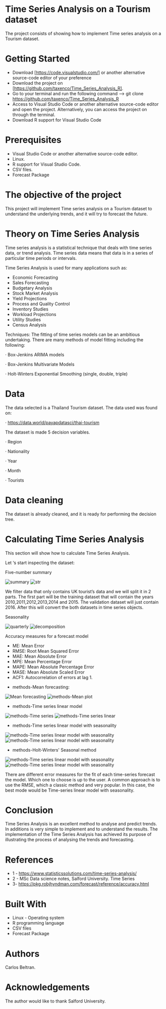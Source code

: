 # Time Series Analysis on a Tourism dataset

The project consists of showing how to implement Time series analysis on a Tourism dataset.

# Getting Started

- Download [https://code.visualstudio.com/] or another alternative source-code editor of your preference
- Download the project on [https://github.com/taxenco/Time_Series_Analysis_R].
- Go to your terminal and run the following command --> git clone https://github.com/taxenco/Time_Series_Analysis_R
- Access to Visual Studio Code or another alternative source-code editor and open the project. Alternatively, you can access the project on through the terminal.
- Download R support for Visual Studio Code

# Prerequisites

- Visual Studio Code or another alternative source-code editor.
- Linux.
- R support for Visual Studio Code.
- CSV files.
- Forecast Package

# The objective of the project

This project will implement Time series analysis on a Tourism dataset to understand the underlying trends, and it will try to forecast the future.

# Theory on Time Series Analysis


Time series analysis is a statistical technique that deals with time series data, or trend analysis.  Time series data means that data is in a series of particular time periods or intervals.  

Time Series Analysis is used for many applications such as:

- Economic Forecasting
- Sales Forecasting
- Budgetary Analysis
- Stock Market Analysis
- Yield Projections
- Process and Quality Control
- Inventory Studies
- Workload Projections
- Utility Studies
- Census Analysis

Techniques: The fitting of time series models can be an ambitious undertaking. There are many methods of model fitting including the following:

· Box-Jenkins ARIMA models

· Box-Jenkins Multivariate Models

· Holt-Winters Exponential Smoothing (single, double, triple)

# Data

The data selected is a Thailand Tourism dataset. The data used was found on:

· https://data.world/payapdatasci/thai-tourism

The dataset is made 5 decision variables.

· Region

· Nationality

· Year

·  Month

·  Tourists

# Data cleaning

The dataset is already cleaned, and it is ready for performing the decision tree.

# Calculating Time Series Analysis


This section will show how to calculate Time Series Analysis.

 
Let ‘s start inspecting the dataset:

 
Five-number summary

<img src="./pics/summary.PNG" alt="summary"/>
<img src="./pics/str.PNG" alt="str"/>

We filter data that only contains UK tourist’s data and we will split it in 2 parts. The first part will be the training dataset that will contain the years 2010,2011,2012,2013,2014 and 2015. The validation dataset will just contain 2016. After this will convert the both datasets in time series objects.

 
Seasonality

<img src="./pics/q.PNG" alt="quarterly"/>
<img src="./pics/descom.PNG" alt="decomposition"/>

 
Accuracy measures for a forecast model
- ME: Mean Error
- RMSE: Root Mean Squared Error
- MAE: Mean Absolute Error
- MPE: Mean Percentage Error
- MAPE: Mean Absolute Percentage Error
- MASE: Mean Absolute Scaled Error
- ACF1: Autocorrelation of errors at lag 1.
 

* methods-Mean forecasting:
<img src="./pics/Mean forecasting.PNG" alt="Mean forecasting"/>
<img src="./pics/methods-Mean plot.PNG" alt="methods-Mean plot"/>

* methods-Time series linear model
<img src="./pics/methods-Time series linear.PNG" alt="methods-Time series"/>
<img src="./pics/methods-Time series linear plot.PNG" alt="methods-Time series linear"/>

* methods-Time series linear model with seasonality
<img src="./pics/methods-Time series linear model with seasonality.PNG" alt="methods-Time series linear model with seasonality"/>
<img src="./pics/methods-Time series linear model with seasonality plot.PNG" alt="methods-Time series linear model with seasonality"/>

* methods-Holt-Winters' Seasonal method
<img src="./pics/methods-Time series linear model with seasonality.PNG" alt="methods-Time series linear model with seasonality"/>
<img src="./pics/methods-Time series linear model with seasonality plot" alt="methods-Time series linear model with seasonality"/>
 

There are different error measures for the fit of each time-series forecast the model. Which one to choose is up to the user. A common approach is to use the RMSE, which a classic method and very popular. In this case, the best mode would be Time-series linear model with seasonality.

# Conclusion

Time Series Analysis is an excellent method to analyse and predict trends. In additions is very simple to implement and to understand the results.
The implementation of the Time Series Analysis has achieved its purpose of illustrating the process of analysing the trends and forecasting.


# References

* 1 - https://www.statisticssolutions.com/time-series-analysis/
* 2 - MSc Data science notes, Salford University. Time Series
* 3- https://pkg.robjhyndman.com/forecast/reference/accuracy.html

# Built With

- Linux - Operating system
- R programming language
- CSV files
- Forecast Package

# Authors

Carlos Beltran.

# Acknowledgements

The author would like to thank Salford University.